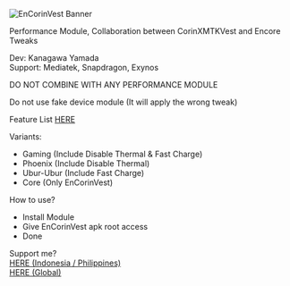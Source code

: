 ![EnCorinVest Banner](https://github.com/user-attachments/assets/6b89d32e-27bf-460b-9f4e-eb3d7aa8f6e1)

Performance Module, Collaboration between CorinXMTKVest and Encore Tweaks

Dev: Kanagawa Yamada <br />
Support: Mediatek, Snapdragon, Exynos <br />

DO NOT COMBINE WITH ANY PERFORMANCE MODULE

Do not use fake device module (It will apply the wrong tweak)

Feature List [HERE](https://github.com/LoggingNewMemory/EnCorinVest/blob/main/Feature.md)

Variants:
- Gaming (Include Disable Thermal & Fast Charge)
- Phoenix (Include Disable Thermal)
- Ubur-Ubur (Include Fast Charge)
- Core (Only EnCorinVest)

How to use? 
- Install Module
- Give EnCorinVest apk root access 
- Done

Support me? <br />
[HERE (Indonesia / Philippines)](https://saweria.co/kanagawayamada) <br />
[HERE (Global)](https://sociabuzz.com/kanagawa_yamada/tribe)
